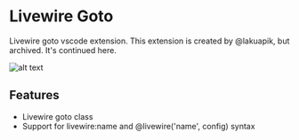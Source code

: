 # Livewire Goto

Livewire goto vscode extension. This extension is created by @lakuapik, but archived. It's continued here.

![alt text](https://github.com/lakuapik/vscode-livewire-goto/raw/master/img/preview.gif "Preview")

## Features
* Livewire goto class
* Support for livewire:name and @livewire('name', config) syntax